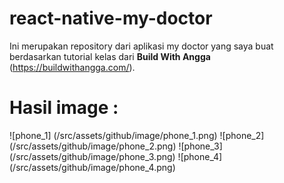 ﻿# react-native-my-doctor
Ini merupakan repository dari aplikasi my doctor yang saya buat berdasarkan tutorial kelas dari **Build With Angga** (https://buildwithangga.com/). 
# Hasil image : 
![phone_1] (/src/assets/github/image/phone_1.png)
![phone_2] (/src/assets/github/image/phone_2.png)
![phone_3] (/src/assets/github/image/phone_3.png)
![phone_4] (/src/assets/github/image/phone_4.png)
